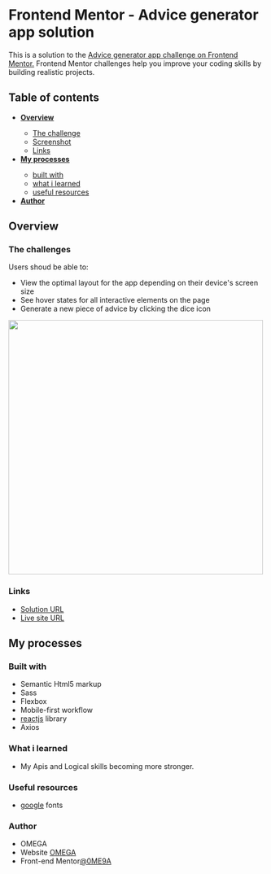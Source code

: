 <h1>Frontend Mentor - Advice generator app solution</h1>
<p>This is a solution to the <a href="https://www.frontendmentor.io/challenges/advice-generator-app-QdUG-13db">Advice generator app challenge on Frontend Mentor.</a> Frontend Mentor challenges help you improve your coding skills by building realistic projects.</p>

<h2>Table of contents</h2>
<ul>
  <li><strong><a href="#overview">Overview</a></strong></li>
  <ul>
    <li><a href="#thechallenges">The challenge</a></li>
    <li><a href="#screenshot">Screenshot</a></li>
    <li><a href="#links">Links</a></li>
  </ul>
  <li><strong><a href="#my-processes">My processes</a></strong></li>
  <ul>
    <li><a href="#built-with">built with</a></li>
    <li><a href="#what-i-learned">what i learned</a></li>
    <li><a href="#useful-resources">useful resources</a></li>
   </ul>
  <li><strong><a href="#author">Author</a></strong></li>
</ul>



<!-- list classess start -->
<h2 id="overview">Overview</h2>
<h3>The challenges</h3>
<p>Users shoud be able to:</p>
<ul>
  <li>View the optimal layout for the app depending on their device's screen size</li>
  <li>See hover states for all interactive elements on the page</li>
  <li>Generate a new piece of advice by clicking the dice icon</li>
</ul>
<img id="screenshot" width="500" src="https://images.unsplash.com/photo-1563467943-942a5c6e4ea1?ixlib=rb-1.2.1&ixid=MnwxMjA3fDB8MHxwaG90by1wYWdlfHx8fGVufDB8fHx8&auto=format&fit=crop&w=1470&q=80" alt="">
<h3 id="links">Links</h3>
<ul>
  <li><a href="https://github.com/0ME9A/advice-generator">Solution URL</a></li>
  <li><a href="https://0me9a.github.io/advice-generator/">Live site URL</a></li>
</ul>
<!-- list classess end -->


<!-- list classess start -->
<h2 id="my-processes">My processes</h2>
<h3 id="built-with">Built with</h3>
<ul>
  <li>Semantic Html5 markup</li>
  <li>Sass</li>
  <li>Flexbox</li>
  <li>Mobile-first workflow</li>
  <li><a href="https://reactjs.com">reactjs</a> library</li>
  <li>Axios</li>
</ul>
<h3 id="what-i-learned">What i learned</h3>
<ul>
  <li>My Apis and Logical skills becoming more stronger.</li>
</ul>

<h3 id="useful-resources">Useful resources</h3>
<ul>
  <li>
    <a href="https://fonts.google.com/">google</a> fonts
  </li>
</ul>
<h3 id="author">Author</h3>
<ul>
  <li>OMEGA</li>
  <li>Website <a href="https://ome9a.com">OMEGA</a></li>
  <li>Front-end Mentor<a href="https://www.frontendmentor.io/profile/0me9a">@0ME9A</a></li>
</ul>
<!-- list classess end -->
